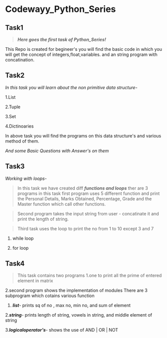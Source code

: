 # Codewayy_Python_Series

## Task1
> **_Here goes the first task of Python_Series!_**

This Repo is created for begineer's you will find the basic code in which you will get the concept of integers,float,variables. and an string program with concatination.

## Task2
_In this task you will learn about the non primitive data structure-_

1.List

2.Tuple

3.Set

4.Dictinoaries

In above task you will find the programs on this data structure's and various method of them.

_And some Basic Questions with Answer's on them_

## Task3
_Working with loops-_
> In this task we have created diff **_functions and loops_**
ther are 3 programs in this task first program uses 5 different function and print the Personal Details, Marks Obtained, Percentage, Grade and the Master function which 
call other functions.
 
>Second program takes the input string from user - concatinate it and print the length of string. 

>Third task uses the loop to print the no from 1 to 10 except 3 and 7

1. while loop

2. for loop

## Task4
> This task contains two programs
1.one to print all the prime of entered element in matrix

2.second program shows the implementation of modules
There are 3 subprogram which cotains various function

1. **_list_**- prints sq of no , max no, min no, and sum of element

2.**_string_**- prints length of string, vowels in string, and middle element of string

3.**_logicaloperator's_**- shows the use of AND | OR | NOT
